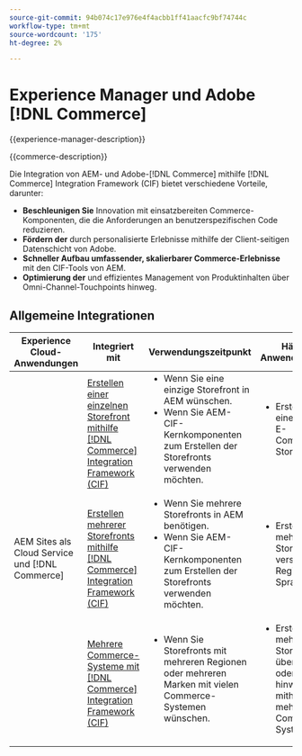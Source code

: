 ```yaml
---
source-git-commit: 94b074c17e976e4f4acbb1ff41aacfc9bf74744c
workflow-type: tm+mt
source-wordcount: '175'
ht-degree: 2%

---
```



# Experience Manager und Adobe [!DNL Commerce]

{{experience-manager-description}}

{{commerce-description}}

Die Integration von AEM- und Adobe-[!DNL Commerce] mithilfe [!DNL Commerce] Integration Framework (CIF) bietet verschiedene Vorteile, darunter:

+ **Beschleunigen Sie** Innovation mit einsatzbereiten Commerce-Komponenten, die die Anforderungen an benutzerspezifischen Code reduzieren.
+ **Fördern der** durch personalisierte Erlebnisse mithilfe der Client-seitigen Datenschicht von Adobe.
+ **Schneller Aufbau umfassender, skalierbarer Commerce-Erlebnisse** mit den CIF-Tools von AEM.
+ **Optimierung der** und effizientes Management von Produktinhalten über Omni-Channel-Touchpoints hinweg.

## Allgemeine Integrationen

<table>
    <thead>
        <tr>
            <th>Experience Cloud-Anwendungen</th>
            <th>Integriert mit</th>
            <th>Verwendungszeitpunkt</th>
            <th>Häufige Anwendungsfälle</th>
        </tr>
    </thead>
    <tbody>
        <tr>
            <td rowspan="3">AEM Sites als Cloud Service und [!DNL Commerce]</td>
            <td><a href="https://experienceleague.adobe.com/docs/experience-manager-cloud-service/content/content-and-commerce/storefront/getting-started.html?lang=de" target="_blank" rel="noreferrer">Erstellen einer einzelnen Storefront mithilfe [!DNL Commerce] Integration Framework (CIF)</a></td>
            <td>
                <ul style="margin-top: 0;">
                    <li>Wenn Sie eine einzige Storefront in AEM wünschen.</li>
                    <li>Wenn Sie AEM-CIF-Kernkomponenten zum Erstellen der Storefronts verwenden möchten.</li>
                </ul>
            </td>
            <td>
                <ul style="margin-top: 0;">
                    <li>
                        Erstellen Sie eine einzelne E-Commerce-Storefront.
                    </li>
                </ul>
            </td>
        </tr>
        <tr>
            <td><a href="https://experienceleague.adobe.com/docs/experience-manager-cloud-service/content/content-and-commerce/storefront/administering/multi-store-setup.html?lang=de" target="_blank" rel="noreferrer">Erstellen mehrerer Storefronts mithilfe [!DNL Commerce] Integration Framework (CIF)</a></td>
            <td>
                <ul style="margin-top: 0;">
                    <li>Wenn Sie mehrere Storefronts in AEM benötigen.</li>
                    <li>Wenn Sie AEM-CIF-Kernkomponenten zum Erstellen der Storefronts verwenden möchten.</li>
                </ul>
            </td>
            <td>
                <ul style="margin-top: 0;">
                    <li>Erstellen Sie mehrere Storefronts für verschiedene Regionen oder Sprachen.</li>
                </ul>
            </td>
        </tr>
        <tr>
            <td><a href="https://experienceleague.adobe.com/docs/experience-manager-cloud-service/content/content-and-commerce/storefront/administering/multiple-commerce-systems-setup.html?lang=de" target="_blank" rel="noreferrer">Mehrere Commerce-Systeme mit [!DNL Commerce] Integration Framework (CIF)</a></td>
            <td>
                <ul style="margin-top: 0;"><li>Wenn Sie Storefronts mit mehreren Regionen oder mehreren Marken mit vielen Commerce-Systemen wünschen.</li></ul>
            </td>
            <td>
                <ul style="margin-top: 0;"><li>Erstellen Sie mehrere Storefronts über Marken oder Regionen hinweg mithilfe mehrerer Commerce-Systeme.</li></ul>
            </td>
        </tr>
    </tbody>          
</table>
